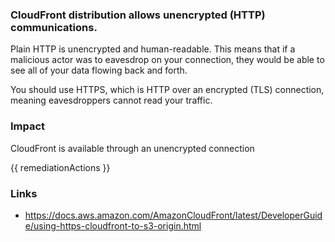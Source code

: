 
### CloudFront distribution allows unencrypted (HTTP) communications.

Plain HTTP is unencrypted and human-readable. This means that if a malicious actor was to eavesdrop on your connection, they would be able to see all of your data flowing back and forth.

You should use HTTPS, which is HTTP over an encrypted (TLS) connection, meaning eavesdroppers cannot read your traffic.

### Impact
CloudFront is available through an unencrypted connection

<!-- DO NOT CHANGE -->
{{ remediationActions }}

### Links
- https://docs.aws.amazon.com/AmazonCloudFront/latest/DeveloperGuide/using-https-cloudfront-to-s3-origin.html
        